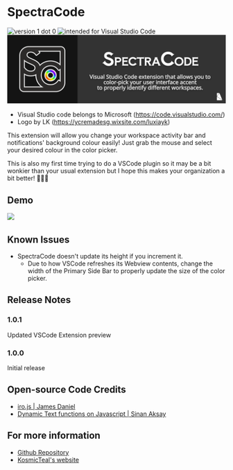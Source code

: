 # SpectraCode
![version 1 dot 0](https://img.shields.io/badge/version-1.0.0-blue) ![intended for Visual Studio Code](https://img.shields.io/badge/intended%20for-Visual%20Studio%20Code-darkblue) 
<img src="https://raw.githubusercontent.com/kosmicteal/spectracode/main/img/intro.png">
- Visual Studio code belongs to Microsoft (https://code.visualstudio.com/) 
- Logo by LK (https://ycremadesg.wixsite.com/luxiayk)

This extension will allow you change your workspace activity bar and notifications' background colour easily! Just grab the mouse and select your desired colour in the color picker.

This is also my first time trying to do a VSCode plugin so it may be a bit wonkier than your usual extension but I hope this makes your organization a bit better! 💪💪💪

## Demo
<img src="https://raw.githubusercontent.com/kosmicteal/spectracode/main/img/demo.gif">

## Known Issues

* SpectraCode doesn't update its height if you increment it. 
  * Due to how VSCode refreshes its Webview contents, change the width of the Primary Side Bar to properly update the size of the color picker.

## Release Notes
### 1.0.1
Updated VSCode Extension preview
### 1.0.0
Initial release

## Open-source Code Credits
* [iro.js | James Daniel](https://iro.js.org/)
* [Dynamic Text functions on Javascript | Sinan Aksay](https://wunnle.com/dynamic-text-color-based-on-background)

## For more information

* [Github Repository](https://github.com/kosmicteal/spectracode)
* [KosmicTeal's website](https://kosmicteal.github.io/)

